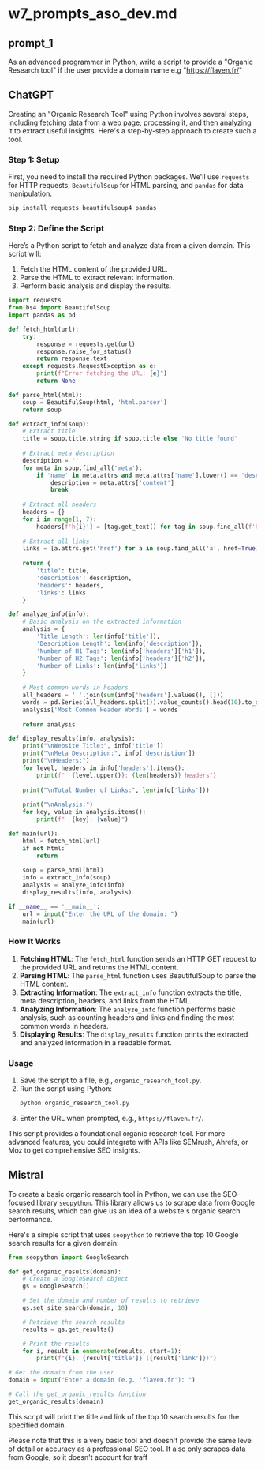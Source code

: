 # w7_prompts_aso_dev.md

## prompt_1

As an advanced programmer in Python, write a script to provide a "Organic Research tool" if the user provide a domain name e.g "https://flaven.fr/"



## ChatGPT
Creating an "Organic Research Tool" using Python involves several steps, including fetching data from a web page, processing it, and then analyzing it to extract useful insights. Here's a step-by-step approach to create such a tool.

### Step 1: Setup
First, you need to install the required Python packages. We'll use `requests` for HTTP requests, `BeautifulSoup` for HTML parsing, and `pandas` for data manipulation.

```sh
pip install requests beautifulsoup4 pandas
```

### Step 2: Define the Script
Here’s a Python script to fetch and analyze data from a given domain. This script will:

1. Fetch the HTML content of the provided URL.
2. Parse the HTML to extract relevant information.
3. Perform basic analysis and display the results.

```python
import requests
from bs4 import BeautifulSoup
import pandas as pd

def fetch_html(url):
    try:
        response = requests.get(url)
        response.raise_for_status()
        return response.text
    except requests.RequestException as e:
        print(f"Error fetching the URL: {e}")
        return None

def parse_html(html):
    soup = BeautifulSoup(html, 'html.parser')
    return soup

def extract_info(soup):
    # Extract title
    title = soup.title.string if soup.title else 'No title found'
    
    # Extract meta description
    description = ''
    for meta in soup.find_all('meta'):
        if 'name' in meta.attrs and meta.attrs['name'].lower() == 'description':
            description = meta.attrs['content']
            break
    
    # Extract all headers
    headers = {}
    for i in range(1, 7):
        headers[f'h{i}'] = [tag.get_text() for tag in soup.find_all(f'h{i}')]
    
    # Extract all links
    links = [a.attrs.get('href') for a in soup.find_all('a', href=True)]
    
    return {
        'title': title,
        'description': description,
        'headers': headers,
        'links': links
    }

def analyze_info(info):
    # Basic analysis on the extracted information
    analysis = {
        'Title Length': len(info['title']),
        'Description Length': len(info['description']),
        'Number of H1 Tags': len(info['headers']['h1']),
        'Number of H2 Tags': len(info['headers']['h2']),
        'Number of Links': len(info['links'])
    }
    
    # Most common words in headers
    all_headers = ' '.join(sum(info['headers'].values(), []))
    words = pd.Series(all_headers.split()).value_counts().head(10).to_dict()
    analysis['Most Common Header Words'] = words
    
    return analysis

def display_results(info, analysis):
    print("\nWebsite Title:", info['title'])
    print("\nMeta Description:", info['description'])
    print("\nHeaders:")
    for level, headers in info['headers'].items():
        print(f"  {level.upper()}: {len(headers)} headers")
    
    print("\nTotal Number of Links:", len(info['links']))
    
    print("\nAnalysis:")
    for key, value in analysis.items():
        print(f"  {key}: {value}")

def main(url):
    html = fetch_html(url)
    if not html:
        return
    
    soup = parse_html(html)
    info = extract_info(soup)
    analysis = analyze_info(info)
    display_results(info, analysis)

if __name__ == '__main__':
    url = input("Enter the URL of the domain: ")
    main(url)
```

### How It Works
1. **Fetching HTML**: The `fetch_html` function sends an HTTP GET request to the provided URL and returns the HTML content.
2. **Parsing HTML**: The `parse_html` function uses BeautifulSoup to parse the HTML content.
3. **Extracting Information**: The `extract_info` function extracts the title, meta description, headers, and links from the HTML.
4. **Analyzing Information**: The `analyze_info` function performs basic analysis, such as counting headers and links and finding the most common words in headers.
5. **Displaying Results**: The `display_results` function prints the extracted and analyzed information in a readable format.

### Usage
1. Save the script to a file, e.g., `organic_research_tool.py`.
2. Run the script using Python:
   ```sh
   python organic_research_tool.py
   ```
3. Enter the URL when prompted, e.g., `https://flaven.fr/`.

This script provides a foundational organic research tool. For more advanced features, you could integrate with APIs like SEMrush, Ahrefs, or Moz to get comprehensive SEO insights.


## Mistral

To create a basic organic research tool in Python, we can use the SEO-focused library `seopython`. This library allows us to scrape data from Google search results, which can give us an idea of a website's organic search performance.

Here's a simple script that uses `seopython` to retrieve the top 10 Google search results for a given domain:

```python
from seopython import GoogleSearch

def get_organic_results(domain):
    # Create a GoogleSearch object
    gs = GoogleSearch()

    # Set the domain and number of results to retrieve
    gs.set_site_search(domain, 10)

    # Retrieve the search results
    results = gs.get_results()

    # Print the results
    for i, result in enumerate(results, start=1):
        print(f"{i}. {result['title']} ({result['link']})")

# Get the domain from the user
domain = input("Enter a domain (e.g. 'flaven.fr'): ")

# Call the get_organic_results function
get_organic_results(domain)
```

This script will print the title and link of the top 10 search results for the specified domain.

Please note that this is a very basic tool and doesn't provide the same level of detail or accuracy as a professional SEO tool. It also only scrapes data from Google, so it doesn't account for traff


